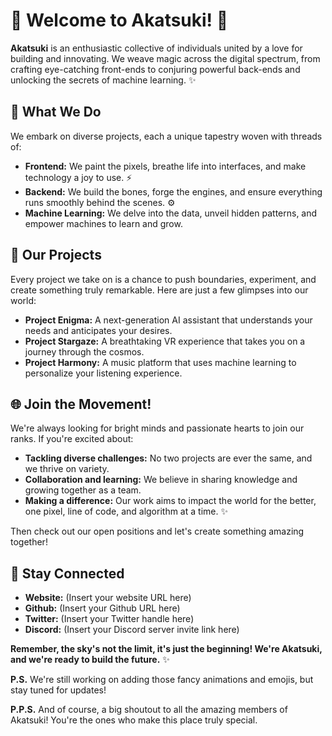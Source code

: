 # 🌟 Welcome to Akatsuki! 🌟

**Akatsuki** is an enthusiastic collective of individuals united by a love for building and innovating. We weave magic across the digital spectrum, from crafting eye-catching front-ends to conjuring powerful back-ends and unlocking the secrets of machine learning. ✨

## 🚀 What We Do

We embark on diverse projects, each a unique tapestry woven with threads of:

* **Frontend:** We paint the pixels, breathe life into interfaces, and make technology a joy to use. ⚡️
* **Backend:** We build the bones, forge the engines, and ensure everything runs smoothly behind the scenes. ⚙️
* **Machine Learning:** We delve into the data, unveil hidden patterns, and empower machines to learn and grow.

## 🌈 Our Projects

Every project we take on is a chance to push boundaries, experiment, and create something truly remarkable. Here are just a few glimpses into our world:

* **Project Enigma:** A next-generation AI assistant that understands your needs and anticipates your desires.
* **Project Stargaze:** A breathtaking VR experience that takes you on a journey through the cosmos.
* **Project Harmony:** A music platform that uses machine learning to personalize your listening experience.

## 🌐 Join the Movement!

We're always looking for bright minds and passionate hearts to join our ranks. If you're excited about:

* **Tackling diverse challenges:** No two projects are ever the same, and we thrive on variety.
* **Collaboration and learning:** We believe in sharing knowledge and growing together as a team.
* **Making a difference:** Our work aims to impact the world for the better, one pixel, line of code, and algorithm at a time. ✨

Then check out our open positions and let's create something amazing together!

## 🔗 Stay Connected

* **Website:** (Insert your website URL here)
* **Github:** (Insert your Github URL here)
* **Twitter:** (Insert your Twitter handle here)
* **Discord:** (Insert your Discord server invite link here)

**Remember, the sky's not the limit, it's just the beginning! We're Akatsuki, and we're ready to build the future.** ✨

**P.S.** We're still working on adding those fancy animations and emojis, but stay tuned for updates!

**P.P.S.** And of course, a big shoutout to all the amazing members of Akatsuki! You're the ones who make this place truly special.
